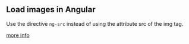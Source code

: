 ## Load images in Angular

Use the directive `ng-src` instead of using the attribute src of the img tag. 

[more info](https://docs.angularjs.org/api/ng/directive/ngSrc)
